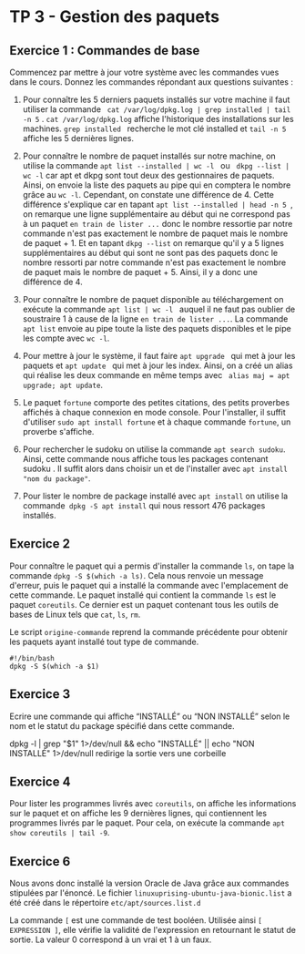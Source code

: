 # TP 3 - Gestion des paquets

## Exercice 1 : Commandes de base

Commencez par mettre à jour votre système avec les commandes vues dans le cours.
Donnez les commandes répondant aux questions suivantes :

1. Pour connaître les 5 derniers paquets installés sur votre machine il faut utiliser la commande ``` cat /var/log/dpkg.log | grep installed | tail -n 5``` . ```cat /var/log/dpkg.log``` affiche l'historique des installations sur les machines. ```grep installed ``` recherche le mot clé installed et ```tail -n 5``` affiche les 5 dernières lignes.

2. Pour connaître le nombre de paquet installés sur notre machine, on utilise la commande ```apt list --installed | wc -l ``` ou ``` dkpg --list | wc -l``` car apt et dkpg sont tout deux des gestionnaires de paquets. Ainsi, on envoie la liste des paquets au pipe qui en comptera le nombre  
grâce au ```wc -l```. Cependant, on constate une différence de 4. Cette différence s'explique car en tapant ```apt list --installed | head -n 5 ```, on remarque une ligne supplémentaire au début qui ne correspond pas à un paquet ``` en train de lister ... ``` donc le nombre ressortie par notre commande n'est pas exactement le nombre de paquet mais le nombre de paquet + 1. Et en tapant  ``` dkpg --list ``` on remarque qu'il y a 5 lignes supplémentaires au début qui sont ne sont pas des paquets donc le nombre ressorti par notre commande n'est pas exactement le nombre de paquet mais le nombre de paquet + 5. Ainsi, il y a donc une différence de 4. 

3.  Pour connaître le nombre de paquet disponible au téléchargement on exécute la commande  ``` apt list | wc -l  ```  auquel il ne faut pas oublier de soustraire 1 à cause de la ligne ``` en train de lister ... ```. La commande ```apt list``` envoie au pipe toute la liste des paquets disponibles et le pipe les compte avec ```wc -l```.

4. Pour mettre à jour le système, il faut faire ```apt upgrade ``` qui met à jour les paquets et ```apt update ``` qui met à jour les index. Ainsi, on a créé un alias qui réalise les deux commande en même temps avec ``` alias maj = apt upgrade; apt update```.

5. Le paquet ```fortune``` comporte des petites citations, des petits proverbes affichés à chaque connexion en mode console. Pour l'installer, il suffit d'utiliser ```sudo apt install fortune``` et à chaque commande ```fortune```, un proverbe s'affiche.

6. Pour rechercher le sudoku on utilise la commande ```apt search sudoku```. Ainsi, cette commande nous affiche tous les packages contenant sudoku . Il suffit alors dans choisir un et de l'installer avec ```apt install "nom du package"```.

7. Pour lister le nombre de package installé avec ```apt install``` on utilise la commande``` dpkg -S apt install``` qui nous ressort 476 packages installés.


## Exercice 2

Pour connaître le paquet qui a permis d'installer la commande ```ls```,  on tape la commande ```dpkg -S $(which -a ls)```. Cela nous renvoie un message d'erreur, puis le paquet qui a installé la commande avec l'emplacement de cette commande. Le paquet installé qui contient la commande ```ls``` est le paquet ```coreutils```. Ce dernier est un paquet contenant tous les outils de bases de Linux tels que ```cat```, ```ls```, ```rm```.

Le script ```origine-commande``` reprend la commande précédente pour obtenir les paquets ayant installé tout type de commande.
```
#!/bin/bash
dpkg -S $(which -a $1)
```

## Exercice 3
Ecrire une commande qui affiche “INSTALLÉ” ou “NON INSTALLÉ” selon le nom et le statut du package
spécifié dans cette commande.

dpkg -l | grep "$1" 1>/dev/null && echo "INSTALLÉ" || echo "NON INSTALLÉ"
1>/dev/null redirige la sortie vers une corbeille

## Exercice 4

Pour lister les programmes livrés avec ```coreutils```, on affiche les informations sur le paquet et on affiche les 9 dernières lignes, qui contiennent les programmes livrés par le paquet. Pour cela, on exécute la commande ```apt show coreutils | tail -9```.

## Exercice 6

Nous avons donc installé la version Oracle de Java grâce aux commandes stipulées par l'énoncé. Le fichier ```linuxuprising-ubuntu-java-bionic.list``` a été créé  dans le répertoire ```etc/apt/sources.list.d```

La commande ```[``` est une commande de test booléen. Utilisée ainsi ```[ EXPRESSION ]```, elle vérifie la validité de l'expression en retournant le statut de sortie. La valeur 0 correspond à un vrai et 1 à un faux.
